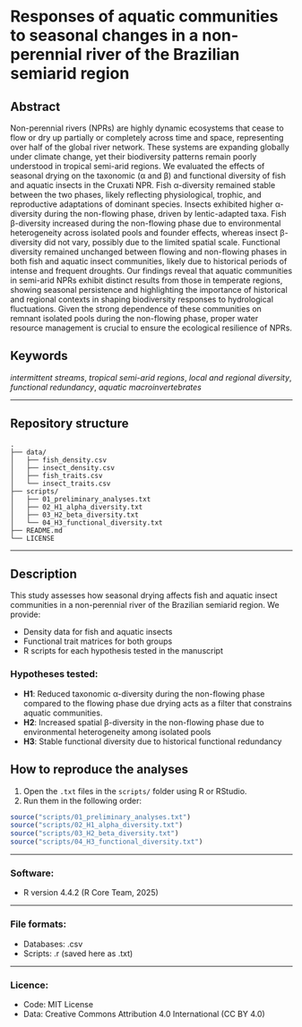 # Responses of aquatic communities to seasonal changes in a non-perennial river of the Brazilian semiarid region

## Abstract

Non-perennial rivers (NPRs) are highly dynamic ecosystems that cease to flow or dry up partially or completely across time and space, representing over half of the global river network. These systems are expanding globally under climate change, yet their biodiversity patterns remain poorly understood in tropical semi-arid regions. We evaluated the effects of seasonal drying on the taxonomic (α and β) and functional diversity of fish and aquatic insects in the Cruxati NPR. Fish α-diversity remained stable between the two phases, likely reflecting physiological, trophic, and reproductive adaptations of dominant species. Insects exhibited higher α-diversity during the non-flowing phase, driven by lentic-adapted taxa. Fish β-diversity increased during the non-flowing phase due to environmental heterogeneity across isolated pools and founder effects, whereas insect β-diversity did not vary, possibly due to the limited spatial scale. Functional diversity remained unchanged between flowing and non-flowing phases in both fish and aquatic insect communities, likely due to historical periods of intense and frequent droughts. Our findings reveal that aquatic communities in semi-arid NPRs exhibit distinct results from those in temperate regions, showing seasonal persistence and highlighting the importance of historical and regional contexts in shaping biodiversity responses to hydrological fluctuations. Given the strong dependence of these communities on remnant isolated pools during the non-flowing phase, proper water resource management is crucial to ensure the ecological resilience of NPRs.

## Keywords

*intermittent streams*, *tropical semi-arid regions*, *local and regional diversity*, *functional redundancy*, *aquatic macroinvertebrates*

---

## Repository structure

```plaintext
.
├── data/
│   ├── fish_density.csv
│   ├── insect_density.csv
│   ├── fish_traits.csv
│   └── insect_traits.csv
├── scripts/
│   ├── 01_preliminary_analyses.txt
│   ├── 02_H1_alpha_diversity.txt
│   ├── 03_H2_beta_diversity.txt
│   └── 04_H3_functional_diversity.txt
├── README.md
└── LICENSE
```

---

## Description

This study assesses how seasonal drying affects fish and aquatic insect communities in a non-perennial river of the Brazilian semiarid region. We provide:

- Density data for fish and aquatic insects  
- Functional trait matrices for both groups  
- R scripts for each hypothesis tested in the manuscript

### Hypotheses tested:

- **H1**: Reduced taxonomic α-diversity during the non-flowing phase compared to the flowing phase due drying acts as a filter that constrains aquatic communities.
- **H2**: Increased spatial β-diversity in the non-flowing phase due to environmental heterogeneity among isolated pools  
- **H3**: Stable functional diversity due to historical functional redundancy

## How to reproduce the analyses

1. Open the `.txt` files in the `scripts/` folder using R or RStudio.  
2. Run them in the following order:

```r
source("scripts/01_preliminary_analyses.txt")
source("scripts/02_H1_alpha_diversity.txt")
source("scripts/03_H2_beta_diversity.txt")
source("scripts/04_H3_functional_diversity.txt")
```

---

### Software:

- R version 4.4.2 (R Core Team, 2025)

---

### File formats: 

- Databases: .csv
- Scripts: .r (saved here as .txt)

---

### Licence:

- Code: MIT License
- Data: Creative Commons Attribution 4.0 International (CC BY 4.0)
